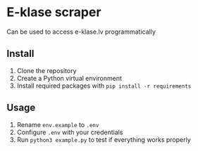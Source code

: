 # E-klase scraper

Can be used to access e-klase.lv programmatically

## Install

1. Clone the repository
1. Create a Python virtual environment  
1. Install required packages with `pip install -r requirements`

## Usage

1. Rename `env.example` to `.env`
1. Configure `.env` with your credentials
1. Run `python3 example.py` to test if everything works properly